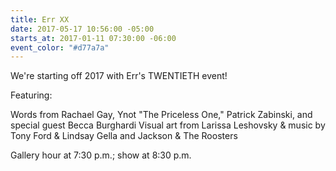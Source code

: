 ```yaml
---
title: Err XX
date: 2017-05-17 10:56:00 -05:00
starts_at: 2017-01-11 07:30:00 -06:00
event_color: "#d77a7a"
---
```


We're starting off 2017 with Err's TWENTIETH event!

Featuring:

Words from Rachael Gay, Ynot "The Priceless One," Patrick Zabinski, and special guest Becca Burghardi
Visual art from Larissa Leshovsky
& music by Tony Ford & Lindsay Gella and Jackson & The Roosters

Gallery hour at 7:30 p.m.; show at 8:30 p.m.